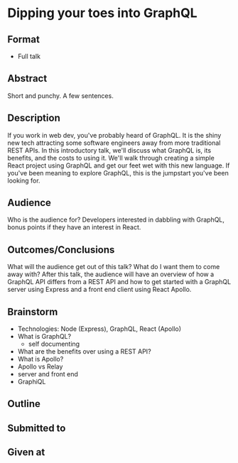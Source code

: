 # Dipping your toes into GraphQL

## Format

* Full talk

## Abstract
Short and punchy.  A few sentences.

## Description
If you work in web dev, you've probably heard of GraphQL. It is the shiny new tech attracting some software engineers away from more traditional REST APIs. In this introductory talk, we'll discuss what GraphQL is, its benefits, and the costs to using it. We'll walk through creating a simple React project using GraphQL and get our feet wet with this new language. If you've been meaning to explore GraphQL, this is the jumpstart you've been looking for.

## Audience
Who is the audience for?
Developers interested in dabbling with GraphQL, bonus points if they have an interest in React.

## Outcomes/Conclusions
What will the audience get out of this talk? What do I want them to come
away with?
After this talk, the audience will have an overview of how a GraphQL API differs from a REST API and how to get started with a GraphQL server using Express and a front end client using React Apollo.

## Brainstorm
- Technologies: Node (Express), GraphQL, React (Apollo)
- What is GraphQL?
  - self documenting
- What are the benefits over using a REST API?
- What is Apollo?
- Apollo vs Relay
- server and front end
- GraphiQL


## Outline


## Submitted to


## Given at